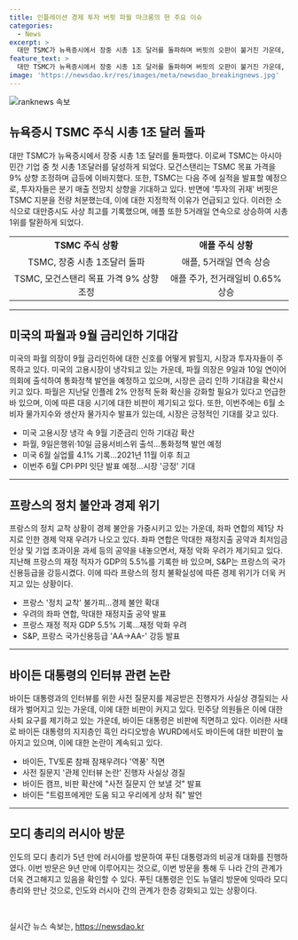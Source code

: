 ```yaml
---
title: 인플레이션 경제 투자 버핏 파월 마크롱의 현 주요 이슈
categories:
  - News
excerpt: >
  대만 TSMC가 뉴욕증시에서 장중 시총 1조 달러를 돌파하며 버핏의 오판이 불거진 가운데, 애플과 MS도 동반 상승세를 보이고 있다. 미국의 파월 의장의 의회 출석으로 인해 9월의 금리 인하 기대가 높아지고 있으며, 프랑스 정치의 불확실성과 관련한 경제 불안이 커지고 있다. 미국 대통령 바이든의 인터뷰 논란과 모디 총리의 러시아 방문 등 국제·경제 이슈가 화제를 모았다.
feature_text: >
  대만 TSMC가 뉴욕증시에서 장중 시총 1조 달러를 돌파하며 버핏의 오판이 불거진 가운데, 애플과 MS도 동반 상승세를 보이고 있다. 미국의 파월 의장의 의회 출석으로 인해 9월의 금리 인하 기대가 높아지고 있으며, 프랑스 정치의 불확실성과 관련한 경제 불안이 커지고 있다. 미국 대통령 바이든의 인터뷰 논란과 모디 총리의 러시아 방문 등 국제·경제 이슈가 화제를 모았다.
image: 'https://newsdao.kr/res/images/meta/newsdao_breakingnews.jpg'
---
```


<p><img src="https://newsdao.kr/res/images/meta/newsdao_breakingnews.jpg" alt="ranknews 속보" /></p>

<h2 data-ke-size="size26">뉴욕증시 TSMC 주식 시총 1조 달러 돌파</h2>

<p data-ke-size="size16">대만 TSMC가 뉴욕증시에서 장중 시총 1조 달러를 돌파했다. 이로써 TSMC는 아시아 민간 기업 중 첫 시총 1조달러를 달성하게 되었다. 모건스탠리는 TSMC 목표 가격을 9% 상향 조정하며 급등에 이바지했다. 또한, TSMC는 다음 주에 실적을 발표할 예정으로, 투자자들은 분기 매출 전망치 상향을 기대하고 있다. 반면에 '투자의 귀재' 버핏은 TSMC 지분을 전량 처분했는데, 이에 대한 지정학적 이유가 언급되고 있다. 이러한 소식으로 대만증시도 사상 최고를 기록했으며, 애플 또한 5거래일 연속으로 상승하여 시총 1위를 탈환하게 되었다.</p>

<table>
  <tr>
    <td style="text-align: center; height: 17px;"><b>TSMC 주식 상황</b></td>
    <td style="text-align: center; height: 17px;"><b>애플 주식 상황</b></td>
  </tr>
  <tr>
    <td style="text-align: center; height: 17px;">TSMC, 장중 시총 1조달러 돌파</td>
    <td style="text-align: center; height: 17px;">애플, 5거래일 연속 상승</td>
  </tr>
  <tr>
    <td style="text-align: center; height: 17px;">TSMC, 모건스탠리 목표 가격 9% 상향 조정</td>
    <td style="text-align: center; height: 17px;">애플 주가, 전거래일비 0.65% 상승</td>
  </tr>
</table>

<hr>

<h2 data-ke-size="size26">미국의 파월과 9월 금리인하 기대감</h2>

<p data-ke-size="size16">미국의 파월 의장이 9월 금리인하에 대한 신호를 어떻게 밝힐지, 시장과 투자자들이 주목하고 있다. 미국의 고용시장이 냉각되고 있는 가운데, 파월 의장은 9일과 10일 연이어 의회에 출석하여 통화정책 발언을 예정하고 있으며, 시장은 금리 인하 기대감을 확산시키고 있다. 파월은 지난달 인플레 2% 안정적 둔화 확신을 강화할 필요가 있다고 언급한 바 있으며, 이에 따른 대응 시기에 대한 비판이 제기되고 있다. 또한, 이번주에는 6월 소비자 물가지수와 생산자 물가지수 발표가 있는데, 시장은 긍정적인 기대를 갖고 있다.</p>

<ul>
  <li>미국 고용시장 냉각 속 9월 기준금리 인하 기대감 확산</li>
  <li>파월, 9일은행위·10일 금융서비스위 출석…통화정책 발언 예정</li>
  <li>미국 6월 실업률 4.1% 기록…2021년 11월 이후 최고</li>
  <li>이번주 6월 CPI·PPI 잇단 발표 예정…시장 '긍정' 기대</li>
</ul>

<hr>

<h2 data-ke-size="size26">프랑스의 정치 불안과 경제 위기</h2>

<p data-ke-size="size16">프랑스의 정치 교착 상황이 경제 불안을 가중시키고 있는 가운데, 좌파 연합의 제1당 차지로 인한 경제 악재 우려가 나오고 있다. 좌파 연합은 막대한 재정지출 공약과 최저임금 인상 및 기업 초과이윤 과세 등의 공약을 내놓으면서, 재정 악화 우려가 제기되고 있다. 지난해 프랑스의 재정 적자가 GDP의 5.5%를 기록한 바 있으며, S&P는 프랑스의 국가신용등급을 강등시켰다. 이에 따라 프랑스의 정치 불확실성에 따른 경제 위기가 더욱 커지고 있는 상황이다.</p>

<ul>
  <li>프랑스 '정치 교착' 불가피...경제 불안 확대</li>
  <li>우려의 좌파 연합, 막대한 재정지출 공약 발표</li>
  <li>프랑스 재정 적자 GDP 5.5% 기록…재정 악화 우려</li>
  <li>S&P, 프랑스 국가신용등급 'AA→AA-' 강등 발표</li>
</ul>

<hr>

<h2 data-ke-size="size26">바이든 대통령의 인터뷰 관련 논란</h2>

<p data-ke-size="size16">바이든 대통령과의 인터뷰를 위한 사전 질문지를 제공받은 진행자가 사실상 경질되는 사태가 벌어지고 있는 가운데, 이에 대한 비판이 커지고 있다. 민주당 의원들은 이에 대한 사퇴 요구를 제기하고 있는 가운데, 바이든 대통령은 비판에 직면하고 있다. 이러한 사태로 바이든 대통령의 지지층인 흑인 라디오방송 WURD에서도 바이든에 대한 비판이 높아지고 있으며, 이에 대한 논란이 계속되고 있다.</p>

<ul>
  <li>바이든, TV토론 참패 잠재우려다 '역풍' 직면</li>
  <li>사전 질문지 '관제 인터뷰 논란' 진행자 사실상 경질</li>
  <li>바이든 캠프, 비판 확산에 "사전 질문지 안 보낼 것" 발표</li>
  <li>바이든 "트럼프에게만 도움 되고 우리에게 상처 줘" 발언</li>
</ul>

<hr>

<h2 data-ke-size="size26">모디 총리의 러시아 방문</h2>

<p data-ke-size="size16">인도의 모디 총리가 5년 만에 러시아를 방문하여 푸틴 대통령과의 비공개 대화를 진행하였다. 이번 방문은 9년 만에 이루어지는 것으로, 이번 방문을 통해 두 나라 간의 관계가 더욱 견고해지고 있음을 확인할 수 있다. 푸틴 대통령은 인도 뉴델리 방문에 잇따라 모디 총리와 만난 것으로, 인도와 러시아 간의 관계가 한층 강화되고 있는 상황이다.</p>

<p data-ke-size="size16">&nbsp;</p>
실시간 뉴스 속보는, <a href="https://newsdao.kr" rel="dofollow">https://newsdao.kr</a>


